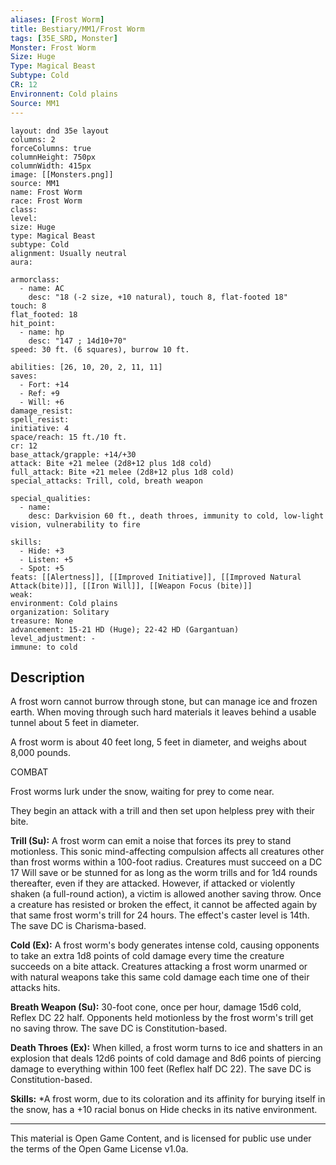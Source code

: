 ```yaml
---
aliases: [Frost Worm]
title: Bestiary/MM1/Frost Worm
tags: [35E_SRD, Monster]
Monster: Frost Worm
Size: Huge
Type: Magical Beast
Subtype: Cold
CR: 12
Environnent: Cold plains
Source: MM1
---
```


```statblock
layout: dnd 35e layout
columns: 2
forceColumns: true
columnHeight: 750px
columnWidth: 415px
image: [[Monsters.png]]
source: MM1
name: Frost Worm
race: Frost Worm
class: 
level: 
size: Huge
type: Magical Beast
subtype: Cold
alignment: Usually neutral
aura: 

armorclass:
  - name: AC
    desc: "18 (-2 size, +10 natural), touch 8, flat-footed 18"
touch: 8
flat_footed: 18
hit_point:
  - name: hp
    desc: "147 ; 14d10+70"
speed: 30 ft. (6 squares), burrow 10 ft.

abilities: [26, 10, 20, 2, 11, 11]
saves:
  - Fort: +14
  - Ref: +9
  - Will: +6
damage_resist: 
spell_resist: 
initiative: 4
space/reach: 15 ft./10 ft.
cr: 12
base_attack/grapple: +14/+30
attack: Bite +21 melee (2d8+12 plus 1d8 cold)
full_attack: Bite +21 melee (2d8+12 plus 1d8 cold)
special_attacks: Trill, cold, breath weapon

special_qualities:
  - name: 
    desc: Darkvision 60 ft., death throes, immunity to cold, low-light vision, vulnerability to fire

skills:
  - Hide: +3
  - Listen: +5
  - Spot: +5
feats: [[Alertness]], [[Improved Initiative]], [[Improved Natural Attack(bite)]], [[Iron Will]], [[Weapon Focus (bite)]]
weak: 
environment: Cold plains
organization: Solitary
treasure: None
advancement: 15-21 HD (Huge); 22-42 HD (Gargantuan)
level_adjustment: -
immune: to cold
```

## Description

<p>A frost worn cannot burrow through stone, but can manage ice and frozen earth. When moving through such hard materials it leaves behind a usable tunnel about 5 feet in diameter.</p>
<p>A frost worm is about 40 feet long, 5 feet in diameter, and weighs about 8,000 pounds.</p>
<p>COMBAT</p>
<p>Frost worms lurk under the snow, waiting for prey to come near.</p>
<p>They begin an attack with a trill and then set upon helpless prey with their bite.</p>
<p>
            <b>Trill (Su):</b> A frost worm can emit a noise that forces its prey to stand motionless. This sonic mind-affecting compulsion affects all creatures other than frost worms within a 100-foot radius. Creatures must succeed on a DC 17 Will save or be stunned for as long as the worm trills and for 1d4 rounds thereafter, even if they are attacked. However, if attacked or violently shaken (a full-round action), a victim is allowed another saving throw. Once a creature has resisted or broken the effect, it cannot be affected again by that same frost worm's trill for 24 hours. The effect's caster level is 14th. The save DC is Charisma-based.</p>
<p>
            <b>Cold (Ex):</b> A frost worm's body generates intense cold, causing opponents to take an extra 1d8 points of cold damage every time the creature succeeds on a bite attack. Creatures attacking a frost worm unarmed or with natural weapons take this same cold damage each time one of their attacks hits.</p>
<p>
            <b>Breath Weapon (Su):</b> 30-foot cone, once per hour, damage 15d6 cold, Reflex DC 22 half. Opponents held motionless by the frost worm's trill get no saving throw. The save DC is Constitution-based.</p>
<p>
            <b>Death Throes (Ex):</b> When killed, a frost worm turns to ice and shatters in an explosion that deals 12d6 points of cold damage and 8d6 points of piercing damage to everything within 100 feet (Reflex half DC 22). The save DC is Constitution-based.</p>
<p>
            <b>Skills:</b> *A frost worm, due to its coloration and its affinity for burying itself in the snow, has a +10 racial bonus on Hide checks in its native environment.</p>

---

This material is Open Game Content, and is licensed for public use under
the terms of the Open Game License v1.0a.
